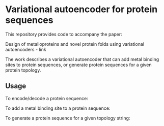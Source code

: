 # Variational autoencoder for protein sequences

This repository provides code to accompany the paper:

Design of metalloproteins and novel protein folds using variational autoencoders - link

The work describes a variational autoencoder that can add metal binding sites to protein sequences, or generate protein sequences for a given protein topology.

## Usage

To encode/decode a protein sequence:

To add a metal binding site to a protein sequence:

To generate a protein sequence for a given topology string:

